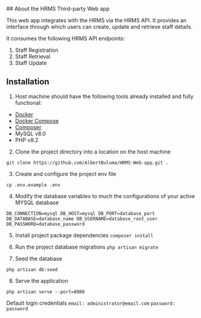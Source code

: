 \## About the HRMS Third-party Web app

This web app integrates with the HRMS via the HRMS API. It provides an interface through which users can create, update and retrieve staff details.

It consumes the following HRMS API endpoints:
1. Staff Registration
2. Staff Retrieval
3. Staff Update

## Installation
1. Host machine should have the following tools already installed and fully functional:
* [Docker](https://docs.docker.com/engine/install/ubuntu/#installation-methods)
* [Docker Compose](https://docs.docker.com/desktop/install/linux/ubuntu/)
* [Composer](https://getcomposer.org/download/)
* MySQL v8.0
* PHP v8.2


2. Clone the project directory into a location on the host machine

``git clone https://github.com/AlbertBuluma/HRMS-Web-app.git .``

3. Create and configure the project env file

``cp .env.example .env``

4. Modify the database variables to much the configurations of your active MYSQL database

``
DB_CONNECTION=mysql
DB_HOST=mysql
DB_PORT=database_port
DB_DATABASE=database_name
DB_USERNAME=database_root_user
DB_PASSWORD=database_password
``

5. Install project package dependencies
   ``composer install``

6. Run the project database migrations
   ``php artisan migrate``

7. Seed the database

``php artisan db:seed``

8. Serve the application

``php artisan serve --port=8000``

Default login credentials
``email: administrator@email.com``
``password: password``


